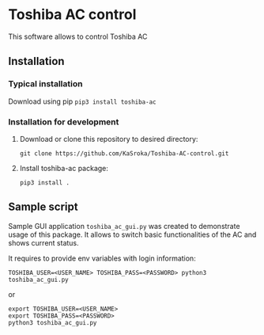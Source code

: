 # Toshiba AC control
This software allows to control Toshiba AC

## Installation
### Typical installation
Download using pip
`pip3 install toshiba-ac`
### Installation for development
1. Download or clone this repository to desired directory:

    `git clone https://github.com/KaSroka/Toshiba-AC-control.git`
2. Install toshiba-ac package:

    `pip3 install .`

## Sample script
Sample GUI application `toshiba_ac_gui.py` was created to demonstrate usage of this package. It allows to switch basic functionalities of the AC and shows current status.

It requires to provide env variables with login information:
```
TOSHIBA_USER=<USER_NAME> TOSHIBA_PASS=<PASSWORD> python3 toshiba_ac_gui.py
```
or
```
export TOSHIBA_USER=<USER_NAME>
export TOSHIBA_PASS=<PASSWORD>
python3 toshiba_ac_gui.py
```
